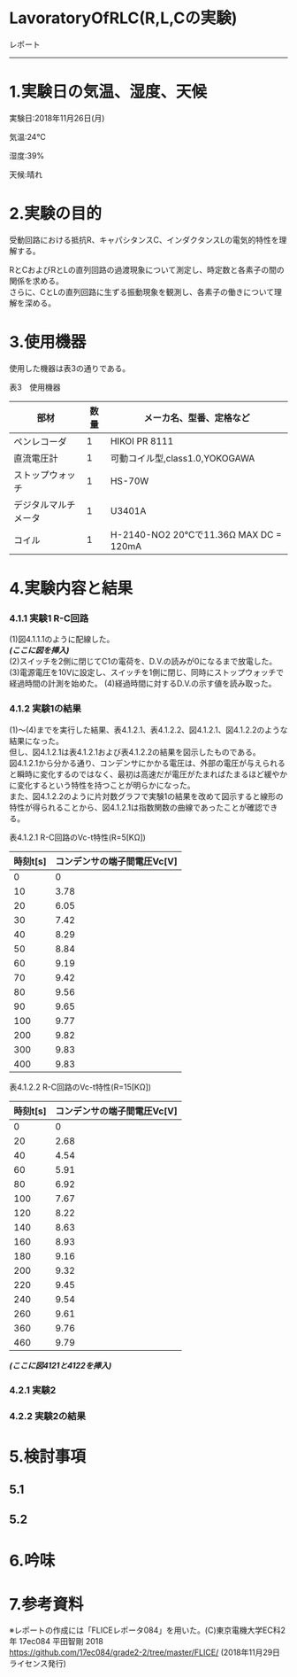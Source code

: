 ﻿# LavoratoryOfRLC(R,L,Cの実験)

レポート

____

# 1.実験日の気温、湿度、天候

実験日:<!-- 実験日を記入せよ -->2018年11月26日(月)
<!-- 実験日ここまで -->
  
気温:<!-- 気温を記入せよ -->24℃
<!-- 気温ここまで -->
  
湿度:<!-- 湿度を記入せよ -->39%
<!-- 湿度ここまで -->
  
天候:<!-- 天候を記入せよ -->晴れ
<!-- 天候ここまで -->
  
# 2.実験の目的

<!-- 目的を記入せよ -->受動回路における抵抗R、キャパシタンスC、インダクタンスLの電気的特性を理解する。  
RとCおよびRとLの直列回路の過渡現象について測定し、時定数と各素子の間の関係を求める。  
さらに、CとLの直列回路に生ずる振動現象を観測し、各素子の働きについて理解を深める。
<!-- 目的ここまで -->

# 3.使用機器

使用した機器は表3の通りである。

表3　使用機器

<!-- 使用機器の表をMD記法で作成せよ -->

| 部材 | 数量 | メーカ名、型番、定格など |
| --- | --- | --- |
| ペンレコーダ | 1 | HIKOI PR 8111 |
| 直流電圧計 | 1 | 可動コイル型,class1.0,YOKOGAWA |
| ストップウォッチ | 1 | HS-70W |
| デジタルマルチメータ | 1 | U3401A |
| コイル | 1 | H-2140-NO2 20℃で11.36Ω MAX DC = 120mA |

<!-- 使用機器の表ここまで -->

# 4.実験内容と結果

### 4.1.1 実験1 <!-- 実験1の名前を記入せよ -->R-C回路<!-- 実験1の名前ここまで -->

<!-- 実験1の内容を記入せよ -->
(1)図4.1.1.1のように配線した。  
***(ここに図を挿入)***  
(2)スイッチを2側に閉じてC1の電荷を、D.V.の読みが0になるまで放電した。  
(3)電源電圧を10Vに設定し、スイッチを1側に閉じ、同時にストップウォッチで経過時間の計測を始めた。
(4)経過時間に対するD.V.の示す値を読み取った。
<!-- 実験1の内容ここまで -->

### 4.1.2 実験1の結果

<!-- 実験1の結果の内容を記入せよ -->
(1)～(4)までを実行した結果、表4.1.2.1、表4.1.2.2、図4.1.2.1、図4.1.2.2のような結果になった。  
但し、図4.1.2.1は表4.1.2.1および表4.1.2.2の結果を図示したものである。  
図4.1.2.1から分かる通り、コンデンサにかかる電圧は、外部の電圧が与えられると瞬時に変化するのではなく、最初は高速だが電圧がたまればたまるほど緩やかに変化するという特性を持つことが明らかになった。  
また、図4.1.2.2のように片対数グラフで実験1の結果を改めて図示すると線形の特性が得られることから、図4.1.2.1は指数関数の曲線であったことが確認できる。  

表4.1.2.1 R-C回路のVc-t特性(R=5[KΩ])

| 時刻t[s] | コンデンサの端子間電圧Vc[V] |
| --- | --- |
| 0 | 0 |
| 10 | 3.78 |
| 20 | 6.05 | 
| 30 | 7.42 |
| 40 | 8.29 |
| 50 | 8.84 |
| 60 | 9.19 |
| 70 | 9.42 |
| 80 | 9.56 |
| 90 | 9.65 |
| 100 | 9.77 |
| 200 | 9.82 |
| 300 | 9.83 |
| 400 | 9.83 |

表4.1.2.2 R-C回路のVc-t特性(R=15[KΩ])

| 時刻t[s] | コンデンサの端子間電圧Vc[V] |
| --- | --- |
| 0 | 0 |
| 20 | 2.68 | 
| 40 | 4.54 |
| 60 | 5.91 |
| 80 | 6.92 |
| 100 | 7.67 |
| 120 | 8.22 |
| 140 | 8.63 |
| 160 | 8.93 |
| 180 | 9.16 |
| 200 | 9.32 |
| 220 | 9.45 |
| 240 | 9.54 |
| 260 | 9.61 |
| 360 | 9.76 |
| 460 | 9.79 |

***(ここに図4121と4122を挿入)*** 
<!-- 実験1の結果の内容ここまで --> 

### 4.2.1 実験2 <!-- 実験2の名前を記入せよ --><!-- 実験2の名前ここまで -->

<!-- 実験2の内容を記入せよ -->

<!-- 実験2の内容ここまで -->

### 4.2.2 実験2の結果

<!-- 実験2の結果の内容を記入せよ -->

<!-- 実験2の結果の内容ここまで -->

<!-- 以降の実験を記入せよ -->

<!-- 以降の実験ここまで -->

# 5.検討事項

## 5.1

_<!-- 検討事項1の問題文を記入せよ --><!-- 検討事項1の問題文ここまで -->_

<!-- 検討事項1の解答を記入せよ --><!-- 検討事項1の解答ここまで -->

## 5.2

_<!-- 検討事項1の問題文を記入せよ --><!-- 検討事項1の問題文ここまで -->_

<!-- 検討事項1の解答を記入せよ --><!-- 検討事項1の解答ここまで -->

<!-- 以降の検討事項を記入せよ -->

<!-- 以降の検討事項ここまで -->

# 6.吟味

<!-- 吟味を記入せよ -->

<!-- 吟味ここまで -->

# 7.参考資料

※レポートの作成には「FLICEレポータ084」を用いた。(C)東京電機大学EC科2年 17ec084 平田智剛 2018  
https://github.com/17ec084/grade2-2/tree/master/FLICE/ (2018年11月29日 ライセンス発行)